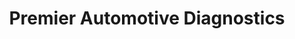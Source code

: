 ---
title: "Premier Automotive Diagnostics"
url: /cumming/premier-automotive-diagnostics/
shop: Autowerkstatt
---